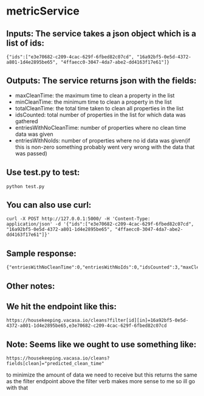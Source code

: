 # metricService

## Inputs: The service takes a json object which is a list of ids:
```
{"ids":["e3e70682-c209-4cac-629f-6fbed82c07cd", "16a92bf5-0e5d-4372-a801-1d4e2895be65", "4ffaecc0-3047-4da7-abe2-dd4163f17e61"]}
```

## Outputs: The service returns json with the fields:
- maxCleanTime: the maximum time to clean a property in the list
- minCleanTime: the minimum time to clean a property in the list
- totalCleanTime: the total time taken to clean all properties in the list
- idsCounted: total number of properties in the list for which data was gathered
- entriesWithNoCleanTime: number of properties where no clean time data was given
- entriesWithNoIds: number of properties where no id data was given(if this is non-zero something probably went very wrong with the data that was passed)

## Use test.py to test:
```
python test.py
```

## You can also use curl:
```
curl -X POST http://127.0.0.1:5000/ -H 'Content-Type: application/json' -d '{"ids":["e3e70682-c209-4cac-629f-6fbed82c07cd", "16a92bf5-0e5d-4372-a801-1d4e2895be65", "4ffaecc0-3047-4da7-abe2-dd4163f17e61"]}'
```

## Sample response:
```
{"entriesWithNoCleanTime":0,"entriesWithNoIds":0,"idsCounted":3,"maxCleanTime":2.91691406956171,"minCleanTime":2.29352616732206,"totalCleanTime":7.72456219718605}
```

## Other notes:
## We hit the endpoint like this:
```
https://housekeeping.vacasa.io/cleans?filter[id][in]=16a92bf5-0e5d-4372-a801-1d4e2895be65,e3e70682-c209-4cac-629f-6fbed82c07cd
```

## Note: Seems like we ought to use something like:
```
https://housekeeping.vacasa.io/cleans?fields[clean]="predicted_clean_time"
```
to minimize the amount of data we need to receive
but this returns the same as the filter endpoint above
the filter verb makes more sense to me so ill go with that
